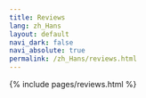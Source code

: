 ```yaml
---
title: Reviews
lang: zh_Hans
layout: default
navi_dark: false
navi_absolute: true
permalink: /zh_Hans/reviews.html
---
```


{% include pages/reviews.html %}
